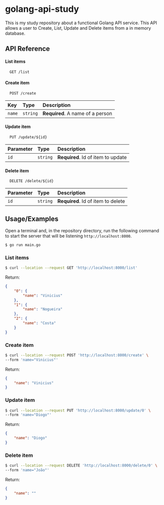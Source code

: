 # golang-api-study

This is my study repository about a functional Golang API service. This API allows a user to Create, List, Update and Delete items from a in memory database.

## API Reference

#### List items

```http
  GET /list
```

#### Create item

```http
  POST /create
```

| Key       | Type     | Description                      |
| :-------- | :------- | :------------------------------- |
| `name`    | `string` | **Required**. A name of a person |

#### Update item

```http
  PUT /update/${id}
```

| Parameter | Type     | Description                        |
| :-------- | :------- | :--------------------------------- |
| `id`      | `string` | **Required**. Id of item to update |

#### Delete item

```http
  DELETE /delete/${id}
```

| Parameter | Type     | Description                        |
| :-------- | :------- | :--------------------------------- |
| `id`      | `string` | **Required**. Id of item to delete |

## Usage/Examples

Open a terminal and, in the repository directory, run the following command to start the server that will be listening `http://localhost:8000`.

```sh
$ go run main.go
```

### List items

```sh
$ curl --location --request GET 'http://localhost:8000/list'
```

Return:
```json
{
    "0": {
        "name": "Vinicius"
    },
    "1": {
        "name": "Nogueira"
    },
    "2": {
        "name": "Costa"
    }
}
```

### Create item

```sh
$ curl --location --request POST 'http://localhost:8000/create' \
--form 'name="Vinicius"'
```

Return:
```json
{
    "name": "Vinicius"
}
```

### Update item

```sh
$ curl --location --request PUT 'http://localhost:8000/update/0' \
--form 'name="Diogo"'
```

Return:
```json
{
    "name": "Diogo"
}
```

### Delete item

```sh
$ curl --location --request DELETE 'http://localhost:8000/delete/0' \
--form 'name="João"'
```

Return:
```json
{
    "name": ""
}
```
